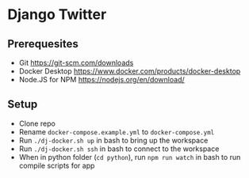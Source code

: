 # Django Twitter

## Prerequesites
- Git https://git-scm.com/downloads
- Docker Desktop https://www.docker.com/products/docker-desktop
- Node.JS for NPM https://nodejs.org/en/download/ 

## Setup
- Clone repo
- Rename `docker-compose.example.yml` to `docker-compose.yml`
- Run `./dj-docker.sh up` in bash to bring up the workspace
- Run `./dj-docker.sh ssh` in bash to connect to the workspace
- When in python folder (`cd python`), run `npm run watch` in bash to run compile scripts for app
